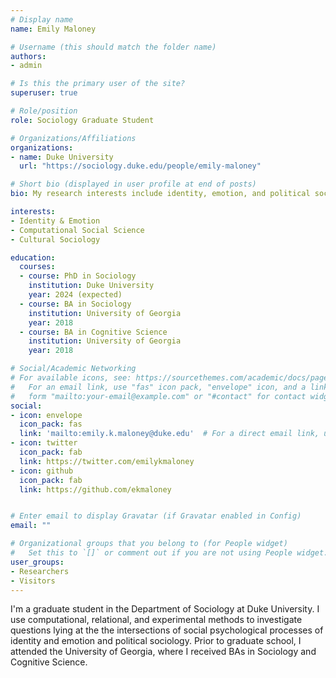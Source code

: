 ```yaml
---
# Display name
name: Emily Maloney

# Username (this should match the folder name)
authors:
- admin

# Is this the primary user of the site?
superuser: true

# Role/position
role: Sociology Graduate Student

# Organizations/Affiliations
organizations:
- name: Duke University
  url: "https://sociology.duke.edu/people/emily-maloney"

# Short bio (displayed in user profile at end of posts)
bio: My research interests include identity, emotion, and political sociology.

interests:
- Identity & Emotion
- Computational Social Science
- Cultural Sociology

education:
  courses:
  - course: PhD in Sociology
    institution: Duke University
    year: 2024 (expected)
  - course: BA in Sociology
    institution: University of Georgia
    year: 2018
  - course: BA in Cognitive Science
    institution: University of Georgia
    year: 2018

# Social/Academic Networking
# For available icons, see: https://sourcethemes.com/academic/docs/page-builder/#icons
#   For an email link, use "fas" icon pack, "envelope" icon, and a link in the
#   form "mailto:your-email@example.com" or "#contact" for contact widget.
social:
- icon: envelope
  icon_pack: fas
  link: 'mailto:emily.k.maloney@duke.edu'  # For a direct email link, use "mailto:test@example.org".
- icon: twitter
  icon_pack: fab
  link: https://twitter.com/emilykmaloney
- icon: github
  icon_pack: fab
  link: https://github.com/ekmaloney


# Enter email to display Gravatar (if Gravatar enabled in Config)
email: ""

# Organizational groups that you belong to (for People widget)
#   Set this to `[]` or comment out if you are not using People widget.
user_groups:
- Researchers
- Visitors
---
```


I'm a graduate student in the Department of Sociology at Duke University. I use computational, relational, and experimental methods to investigate questions lying at the the intersections of social psychological processes of identity and emotion and political sociology. Prior to graduate school, I attended the University of Georgia, where I received BAs in Sociology and Cognitive Science. 
